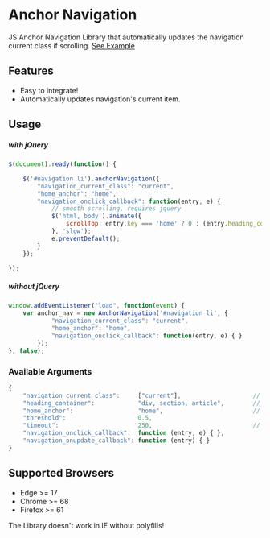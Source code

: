 # Anchor Navigation

JS Anchor Navigation Library that automatically updates the navigation current class if scrolling. [See Example](https://w1nte.github.io/anchor_navigation/)

## Features
* Easy to integrate!
* Automatically updates navigation's current item.

## Usage
##### with jQuery
```javascript
$(document).ready(function() {

    $('#navigation li').anchorNavigation({
        "navigation_current_class": "current",
        "home_anchor": "home",
        "navigation_onclick_callback": function(entry, e) {
            // smooth scrolling, requires jquery
            $('html, body').animate({
                scrollTop: entry.key === 'home' ? 0 : (entry.heading_container.offsetTop)
            }, 'slow');
            e.preventDefault();
        }
    });

});
```

##### without jQuery
```javascript
window.addEventListener("load", function(event) {
    var anchor_nav = new AnchorNavigation('#navigation li', {
            "navigation_current_class": "current",
            "home_anchor": "home",
            "navigation_onclick_callback": function(entry, e) { }
        });
}, false);
```

### Available Arguments
```javascript
{
    "navigation_current_class":     ["current"],                    // current page class
    "heading_container":            "div, section, article",        // container which separates the content
    "home_anchor":                  "home",                         // virtual anchor of the original home list element
    "threshold":                    0.5,
    "timeout":                      250,                            // scrolling debounce timeout
    "navigation_onclick_callback":  function (entry, e) { },
    "navigation_onupdate_callback": function (entry) { }
}
```

## Supported Browsers
* Edge >= 17
* Chrome >= 68
* Firefox >= 61

The Library doesn't work in IE without polyfills!